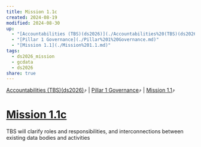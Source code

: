 ```yaml
---
title: Mission 1.1c
created: 2024-08-19
modified: 2024-08-30
up:
  - "[Accountabilities (TBS)(ds2026)](./Accountabilities%20(TBS)(ds2026).md)"
  - "[Pillar 1 Governance](./Pillar%201%20Governance.md)"
  - "[Mission 1.1](./Mission%201.1.md)"
tags:
  - ds2026_mission
  - gcdata
  - ds2026
share: true
---
```

[Accountabilities (TBS)(ds2026)](./Accountabilities%20(TBS)(ds2026).md)⤴️ | [Pillar 1 Governance](./Pillar%201%20Governance.md)⤴️ | [Mission 1.1](./Mission%201.1.md)⤴️
# [Mission 1.1c](Mission%201.1c.md)

TBS will clarify roles and responsibilities, and interconnections between existing data bodies and activities
